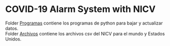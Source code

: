 # COVID-19 Alarm System with NICV

Folder [Programas](./programas) contiene los programas de python para bajar y actualizar datos.  
Folder [Archivos](./archivos) contiene los archivos csv del NICV para el mundo y Estados Unidos.


